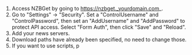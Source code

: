 1. Access NZBGet by going to https://nzbget._yourdomain.com_.
1. Go to "Settings" -> "Security". Set a "ControlUsername" and "ControlPassword", then set an "AddUsername" and "AddPassword" to protect API access. Select "Form Auth", then click "Save" and "Reload".
1. Add your news servers.
1. Download paths have already been specified, no need to change those.
1. If you want to use scripts, p